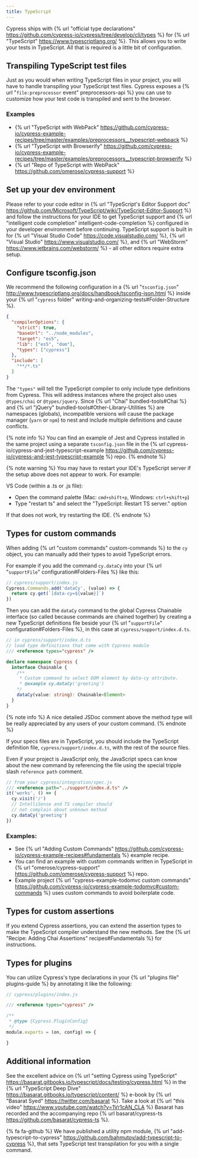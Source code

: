 ```yaml
---
title: TypeScript
---
```


Cypress ships with {% url "official type declarations" https://github.com/cypress-io/cypress/tree/develop/cli/types %} for {% url "TypeScript" https://www.typescriptlang.org/ %}. This allows you to write your tests in TypeScript. All that is required is a little bit of configuration.

## Transpiling TypeScript test files

Just as you would when writing TypeScript files in your project, you will have to handle transpiling your TypeScript test files. Cypress exposes a {% url "`file:preprocessor` event" preprocessors-api %} you can use to customize how your test code is transpiled and sent to the browser.

### Examples

- {% url "TypeScript with WebPack" https://github.com/cypress-io/cypress-example-recipes/tree/master/examples/preprocessors__typescript-webpack %}
- {% url "TypeScript with Browserify" https://github.com/cypress-io/cypress-example-recipes/tree/master/examples/preprocessors__typescript-browserify %}
- {% url "Repo of TypeScript with WebPack" https://github.com/omerose/cypress-support %}

## Set up your dev environment

Please refer to your code editor in {% url "TypeScript's Editor Support doc" https://github.com/Microsoft/TypeScript/wiki/TypeScript-Editor-Support %} and follow the instructions for your IDE to get TypeScript support and {% url "intelligent code completion" intelligent-code-completion %} configured in your developer environment before continuing. TypeScript support is built in for {% url "Visual Studio Code" https://code.visualstudio.com/ %}, {% url "Visual Studio" https://www.visualstudio.com/ %}, and {% url "WebStorm" https://www.jetbrains.com/webstorm/ %} - all other editors require extra setup.

## Configure tsconfig.json

We recommend the following configuration in a {% url "`tsconfig.json`" http://www.typescriptlang.org/docs/handbook/tsconfig-json.html %} inside your {% url "`cypress` folder" writing-and-organizing-tests#Folder-Structure %}.

```json
{
  "compilerOptions": {
    "strict": true,
    "baseUrl": "../node_modules",
    "target": "es5",
    "lib": ["es5", "dom"],
    "types": ["cypress"]
  },
  "include": [
    "**/*.ts"
  ]
}
```

The `"types"` will tell the TypeScript compiler to only include type definitions from Cypress. This will address instances where the project also uses `@types/chai` or `@types/jquery`. Since {% url "Chai" bundled-tools#Chai %} and {% url "jQuery" bundled-tools#Other-Library-Utilities %} are namespaces (globals), incompatible versions will cause the package manager (`yarn` or `npm`) to nest and include multiple definitions and cause conflicts.

{% note info %}
You can find an example of Jest and Cypress installed in the same project using a separate `tsconfig.json` file in the {% url cypress-io/cypress-and-jest-typescript-example https://github.com/cypress-io/cypress-and-jest-typescript-example %} repo.
{% endnote %}

{% note warning %}
You may have to restart your IDE's TypeScript server if the setup above does not appear to work. For example:

VS Code (within a .ts or .js file):
* Open the command palette (Mac: `cmd+shift+p`, Windows: `ctrl+shift+p`)
* Type "restart ts" and select the "TypeScript: Restart TS server." option

If that does not work, try restarting the IDE.
{% endnote %}

## Types for custom commands

When adding {% url "custom commands" custom-commands %} to the `cy` object, you can manually add their types to avoid TypeScript errors.

For example if you add the command `cy.dataCy` into your {% url "`supportFile`" configuration#Folders-Files %} like this:

```javascript
// cypress/support/index.js
Cypress.Commands.add('dataCy', (value) => {
  return cy.get(`[data-cy=${value}]`)
})
```

Then you can add the `dataCy` command to the global Cypress Chainable interface (so called because commands are chained together) by creating a new TypeScript definitions file beside your {% url "`supportFile`" configuration#Folders-Files %}, in this case at `cypress/support/index.d.ts`.

```typescript
// in cypress/support/index.d.ts
// load type definitions that come with Cypress module
/// <reference types="cypress" />

declare namespace Cypress {
  interface Chainable {
    /**
     * Custom command to select DOM element by data-cy attribute.
     * @example cy.dataCy('greeting')
    */
    dataCy(value: string): Chainable<Element>
  }
}
```

{% note info %}
A nice detailed JSDoc comment above the method type will be really appreciated by any users of your custom command.
{% endnote %}

If your specs files are in TypeScript, you should include the TypeScript definition file, `cypress/support/index.d.ts`, with the rest of the source files.

Even if your project is JavaScript only, the JavaScript specs can know about the new command by referencing the file using the special tripple slash `reference path` comment.

```javascript
// from your cypress/integration/spec.js
/// <reference path="../support/index.d.ts" />
it('works', () => {
  cy.visit('/')
  // IntelliSense and TS compiler should
  // not complain about unknown method
  cy.dataCy('greeting')
})
```

### Examples:

- See {% url "Adding Custom Commands" https://github.com/cypress-io/cypress-example-recipes#fundamentals %} example recipe.
- You can find an example with custom commands written in TypeScript in {% url "omerose/cypress-support" https://github.com/omerose/cypress-support %} repo.
- Example project {% url "cypress-example-todomvc custom commands" https://github.com/cypress-io/cypress-example-todomvc#custom-commands %} uses custom commands to avoid boilerplate code.

## Types for custom assertions

If you extend Cypress assertions, you can extend the assertion types to make the TypeScript compiler understand the new methods. See the {% url "Recipe: Adding Chai Assertions" recipes#Fundamentals %} for instructions.

## Types for plugins

You can utilize Cypress's type declarations in your {% url "plugins file" plugins-guide %} by annotating it like the following:

```javascript
// cypress/plugins/index.js

/// <reference types="cypress" />

/**
 * @type {Cypress.PluginConfig}
 */
module.exports = (on, config) => {

}
```

## Additional information

See the excellent advice on {% url "setting Cypress using TypeScript" https://basarat.gitbooks.io/typescript/docs/testing/cypress.html %} in the {% url "TypeScript Deep Dive" https://basarat.gitbooks.io/typescript/content/ %} e-book by {% url "Basarat Syed" https://twitter.com/basarat %}. Take a look at {% url "this video" https://www.youtube.com/watch?v=1Vr1cAN_CLA %} Basarat has recorded and the accompanying repo {% url basarat/cypress-ts https://github.com/basarat/cypress-ts %}.

{% fa fa-github %} We have published a utility npm module, {% url "add-typescript-to-cypress" https://github.com/bahmutov/add-typescript-to-cypress %}, that sets TypeScript test transpilation for you with a single command.
